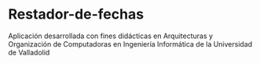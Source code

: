 # Restador-de-fechas
Aplicación desarrollada con fines didácticas en Arquitecturas y Organización de Computadoras en Ingeniería Informática de la Universidad de Valladolid
